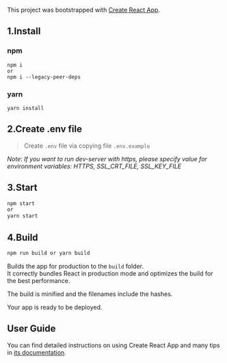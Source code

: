 This project was bootstrapped with [Create React App](https://github.com/facebook/create-react-app).

## 1.Install

### npm

```
npm i
or
npm i --legacy-peer-deps
```

### yarn

```
yarn install
```

## 2.Create .env file

> Create `.env` file via copying file `.env.example`

_Note_: *If you want to run dev-server with https, please specify value for environment variables: HTTPS, SSL_CRT_FILE, SSL_KEY_FILE*

## 3.Start

```sh
npm start
or
yarn start
```

## 4.Build

```sh
npm run build or yarn build
```

Builds the app for production to the `build` folder.<br>
It correctly bundles React in production mode and optimizes the build for the best performance.

The build is minified and the filenames include the hashes.<br>

Your app is ready to be deployed.

## User Guide

You can find detailed instructions on using Create React App and many tips in [its documentation](https://facebook.github.io/create-react-app/).
